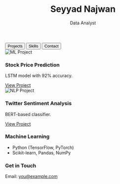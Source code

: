 <!DOCTYPE html>
<html lang="en">
<head>
  <meta charset="UTF-8">
  <meta name="viewport" content="width=device-width, initial-scale=1.0">
  <title>Seyyad Najwan | Data Analyst</title>
  <script src="https://cdn.jsdelivr.net/npm/marked/marked.min.js"></script>
  <link rel="stylesheet" href="styles.css">
</head>
<body>
  <!-- Header -->
  <header>
    <h1>Seyyad Najwan</h1>
    <p>Data Analyst</p>
  </header>

  <!-- Navigation Tabs -->
  <div class="tabs">
    <button class="tab-button active" onclick="openTab('projects')">Projects</button>
    <button class="tab-button" onclick="openTab('skills')">Skills</button>
    <button class="tab-button" onclick="openTab('contact')">Contact</button>
  </div>

  <!-- Projects Section (Cards) -->
  <div id="projects-details"></div>
  <div id="projects" class="tab-content active">
    <div class="card">
      <img src="assets/images/project1.jpg" alt="ML Project">
      <h3>Stock Price Prediction</h3>
      <p>LSTM model with 92% accuracy.</p>
      <a href="#" class="btn">View Project</a>
    </div>
    <div class="card">
      <img src="assets/images/project2.jpg" alt="NLP Project">
      <h3>Twitter Sentiment Analysis</h3>
      <p>BERT-based classifier.</p>
      <a href="#" class="btn">View Project</a>
    </div>
  </div>

  <!-- Skills Section -->
  <div id="skills" class="tab-content">
    <div class="card">
      <h3>Machine Learning</h3>
      <ul>
        <li>Python (TensorFlow, PyTorch)</li>
        <li>Scikit-learn, Pandas, NumPy</li>
      </ul>
    </div>
  </div>

  <!-- Contact Section -->
  <div id="contact" class="tab-content">
    <div class="card">
      <h3>Get in Touch</h3>
      <p>Email: <a href="mailto:you@example.com">you@example.com</a></p>
    </div>
  </div>

  <script src="script.js"></script>
</body>
</html>

